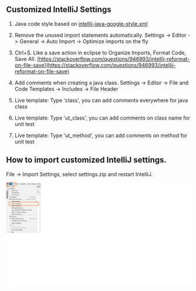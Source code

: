## Customized IntelliJ Settings
1. Java code style based on [intellij-java-google-style.xml](https://github.com/google/styleguide/blob/gh-pages/intellij-java-google-style.xml)
2. Remove the unused import statements automatically.  Settings -> Editor -> General -> Auto Import -> Optimize imports on the fly
3. Ctrl+S. Like a save action in eclipse to Organize Imports, Format Code, Save All. [https://stackoverflow.com/questions/946993/intellij-reformat-on-file-save](https://stackoverflow.com/questions/946993/intellij-reformat-on-file-save)

4. Add comments when creating a java class. Settings -> Editor -> File and Code Templates -> Includes -> File Header
5. Live template: Type 'class', you can add comments everywhere for java class
6. Live template: Type 'ut_class', you can add comments on class name for unit test
7. Live template: Type 'ut_method', you can add comments on method for unit test



## How to import customized IntelliJ settings.

File -> Import Settings, select settings.zip and restart IntelliJ.

![](https://github.com/cainzhong/intellij-settings/blob/master/static/images/import-settings.png)

